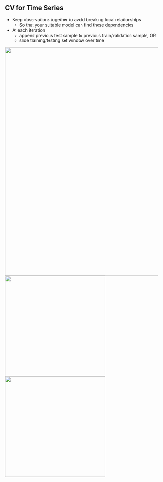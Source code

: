 ## CV for Time Series

<div class="grid grid-cols-2 gap-4">
<div>

* Keep observations together to avoid breaking local relationships
	* So that your suitable model can find these dependencies
* At each iteration
	* append previous test sample to previous train/validation sample, OR
	* slide training/testing set window over time

</div>
<div>
	<img src="/CV_for_time_series_SP_500_2.png" style="width: 750px;">
</div>
</div>

<div class="grid grid-cols-2 gap-4">
<div>
	<img src="/Moving_window_2.png" style="width: 330px;">
</div>
<div>
	<img src="/Moving_window_2.png" style="width: 330px;">
</div>
</div>